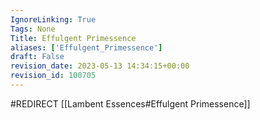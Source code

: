 ```yaml
---
IgnoreLinking: True
Tags: None
Title: Effulgent Primessence
aliases: ['Effulgent_Primessence']
draft: False
revision_date: 2023-05-13 14:34:15+00:00
revision_id: 100705
---
```


#REDIRECT [[Lambent Essences#Effulgent Primessence]]